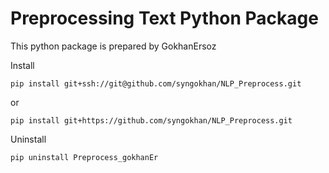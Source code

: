 # Preprocessing Text Python Package

This python package is prepared by GokhanErsoz

Install

`pip install git+ssh://git@github.com/syngokhan/NLP_Preprocess.git`

or

`pip install git+https://github.com/syngokhan/NLP_Preprocess.git`

Uninstall

`pip uninstall Preprocess_gokhanEr`
